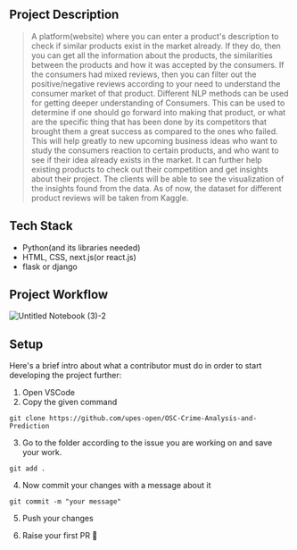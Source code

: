 ## Project Description
>A platform(website) where you can enter a product's description to check if similar products exist in the market already. If they do, then you can get all the information about the products, the similarities between the products and how it was accepted by the consumers. If the consumers had mixed reviews, then you can filter out the positive/negative reviews according to your need to understand the consumer market of that product.  Different NLP methods can be used for getting deeper understanding of Consumers.
This can be used to determine if one should go forward into making that product, or what are the specific thing that has been done by its competitors that brought them a great success as compared to the ones who failed.
This will help greatly to new upcoming business ideas who want to study the consumers reaction to certain products, and who want to see if their idea already exists in the market.
It can further help existing products to check out their competition and get insights about their project.
The clients will be able to see the visualization of the insights found from the data.
As of now, the dataset for different product reviews will be taken from Kaggle.

## Tech Stack 
- Python(and its libraries needed)
- HTML, CSS, next.js(or react.js)
- flask or django

## Project Workflow
![Untitled Notebook (3)-2](https://user-images.githubusercontent.com/64099160/194575025-3293bb51-feed-4a61-a407-3d2a271ac114.jpg)

## Setup
Here's a brief intro about what a contributor must do in order to start developing the project further:
1. Open VSCode 
2. Copy the given command
```shell
git clone https://github.com/upes-open/OSC-Crime-Analysis-and-Prediction
```
3. Go to the folder according to the issue you are working on and save your work.
```shell
git add .
```
4. Now commit your changes with a message about it
```shell
git commit -m "your message"
```
5. Push your changes

6. Raise your first PR :partying_face:
